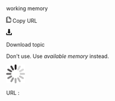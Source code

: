 # 

working memory

![Copy URL](media/working-memory/Copy.png)
Copy URL

![Download](media/working-memory/Download.png)

Download topic

Don't use. Use *available memory* instead.

![In progress](media/working-memory/activity-large.gif)

URL :
